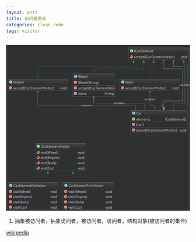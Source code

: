 ```yaml
---
layout: post
title: 访问者模式
categories: clean_code
tags: visitor
---
```


![类图](/images/design_pattern/visitor.png)

1.  抽象被访问者，抽象访问者，被访问者，访问者，结构对象(被访问者的集合)

[wikipedia](https://en.wikipedia.org/wiki/Visitor_pattern)  

